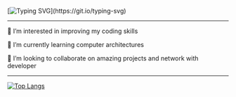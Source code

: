 [![Typing SVG](https://readme-typing-svg.demolab.com/?lines=Hey!+Welcome+to+my+page!;)](https://git.io/typing-svg)
                
____________________________________________________________________________
     
 👀 I’m interested in improving my coding skills

 🌱 I’m currently learning computer architectures

 💞️ I’m looking to collaborate on amazing projects and network with developer


____________________________________________________________________
<!-- ![Yadisa's GitHub stats](https://github-readme-stats.vercel.app/api?username=YadiBelly&show_icons=true&theme=radical) -->


[![Top Langs](https://github-readme-stats.vercel.app/api/top-langs/?username=YadiBelly&hide_progress=true)](https://github.com/YadiBelly/github-readme-stats)


